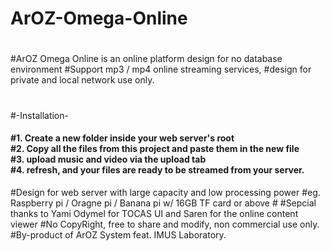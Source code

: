 # ArOZ-Omega-Online
#
#ArOZ Omega Online is an online platform design for no database environment
#Support mp3 / mp4 online streaming services,
#design for private and local network use only.
#
#-Installation-
<h4>
#1. Create a new folder inside your web server's root <br>
#2. Copy all the files from this project and paste them in the new file<br>
#3. upload music and video via the upload tab<br>
#4. refresh, and your files are ready to be streamed from your server.<br>
</h4>
#Design for web server with large capacity and low processing power
#eg. Raspberry pi / Oragne pi / Banana pi w/ 16GB TF card or above
#
#Sepcial thanks to Yami Odymel for TOCAS UI and Saren for the online content viewer
#No CopyRight, free to share and modify, non commercial use only.
#By-product of ArOZ System feat. IMUS Laboratory.
